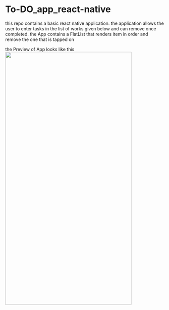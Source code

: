 # To-DO_app_react-native
this repo contains a basic react native application. the application allows the user to enter tasks in the list of works given below and can remove once completed.
the App contains a FlatList that renders item in order and remove the one that is tapped on 

the Preview of App looks like this
<img src="Preview/app_preview.gif" width="400" height="800">


